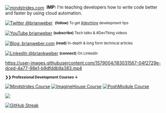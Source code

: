 <div align="left"><p><a href="https://mindstrides.com/?utm_source=github.com/brianweber&utm_medium=referral&utm_campaign=profile"><img alt="mindstrides.com" align="center" src="https://img.shields.io/badge/LEARN-Mindstrides-gray.svg?colorA=596577&colorB=6A788D&style=for-the-badge" /></a>&nbsp; <strong>IMP:</strong> I'm teaching developers how to write code better and faster by using cloud automation.
</p></div>

<div align="left">
    <p><a href="https://twitter.com/brianweber/"><img alt="Twitter @brianweber" align="center" src="https://img.shields.io/badge/-@brianweber-gray.svg?colorA=6A788D&colorB=1da1f2&style=for-the-badge" /></a>&nbsp;<small> <strong>(follow)</strong> To get <a href="https://brianweber.dev/devthing">#devthing</a> development tips</small></p>
    <p><a href="https://www.youtube.com/brianweber"><img alt="YouTube brianweber" align="center" src="https://img.shields.io/badge/YOUTUBE-gray.svg?colorA=6A788D&colorB=6A788D&style=for-the-badge" /></a>&nbsp;<small><strong>(subscribe)</strong> Tech talks & #DevThing videos</small></p>
    <p><a href="https://brianweber.com/blog"><img alt="Blog: brianweber.com" align="center" src="https://img.shields.io/badge/-MY%20BLOG-gray.svg?colorA=6A788D&colorB=6A788D&style=for-the-badge" /></a>&nbsp;<small><strong>(read)</strong> In-depth & long form technical articles</small></p>
    <p><a href="https://www.linkedin.com/in/briankweber/"><img alt="LinkedIn @briankweber" align="center" src="https://img.shields.io/badge/LINKEDIN-gray.svg?colorA=6A788D&colorB=6A788D&style=for-the-badge" /></a>&nbsp;<small><strong>(connect)</strong> On LinkedIn </small></p>
</div>

https://user-images.githubusercontent.com/1579004/183031567-04f2729e-dced-4a77-98e1-b9dfddb9a383.mp4

<small><strong>❯❯ Professional Development Courses ↓</strong></small>

[![Mindstrides Course](https://img.shields.io/badge/LEARN-Mindstrides%20Automation%20%E2%86%92-gray.svg?colorA=61c265&colorB=4CAF50&style=for-the-badge)][n] [![ImagineHouse Course](https://img.shields.io/badge/LEARN-ImagineHouse%20%E2%86%92-gray.svg?colorA=655BE1&colorB=4F44D6&style=for-the-badge)][v] [![PoshModule Course](https://img.shields.io/badge/LEARN-PoshModule%20(free)%20%E2%86%92-gray.svg?colorA=6B999F&colorB=6A788D&style=for-the-badge)][d]

![](https://hit.yhype.me/github/profile?user_id=1579004)

[s]: https://github.com/brianweber/sponsor
[n]: https://mindstrides.com?utm_source=github.com/brianweber&utm_medium=referral&utm_campaign=profile
[v]: https://imaginehouse.com?utm_source=github.com/brianweber&utm_medium=referral&utm_campaign=profile
[d]: https://PoshModule.com?utm_source=github.com/brianweber&utm_medium=referral&utm_campaign=profile
[g]: https://github.com/brianweber

[![GitHub Streak](https://streak-stats.demolab.com?user=brianweber&theme=transparent&hide_border=true&date_format=%5BY%20%5DM%20j)](https://git.io/streak-stats)
